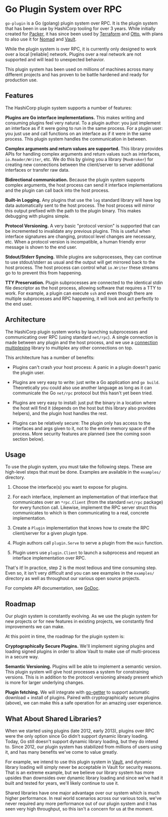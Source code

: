 # Go Plugin System over RPC

`go-plugin` is a Go (golang) plugin system over RPC. It is the plugin system
that has been in use by HashiCorp tooling for over 3 years. While initially
created for [Packer](https://www.packer.io), it has since been used by
[Terraform](https://www.terraform.io) and [Otto](https://www.ottoproject.io),
with plans to also use it for [Nomad](https://www.nomadproject.io) and
[Vault](https://www.vaultproject.io).

While the plugin system is over RPC, it is currently only designed to work
over a local [reliable] network. Plugins over a real network are not supported
and will lead to unexpected behavior.

This plugin system has been used on millions of machines across many different
projects and has proven to be battle hardened and ready for production use.

## Features

The HashiCorp plugin system supports a number of features:

**Plugins are Go interface implementations.** This makes writing and consuming
plugins feel very natural. To a plugin author: you just implement an
interface as if it were going to run in the same process. For a plugin user:
you just use and call functions on an interface as if it were in the same
process. This plugin system handles the communication in between.

**Complex arguments and return values are supported.** This library
provides APIs for handling complex arguments and return values such
as interfaces, `io.Reader/Writer`, etc. We do this by giving you a library
(`MuxBroker`) for creating new connections between the client/server to
server additional interfaces or transfer raw data.

**Bidirectional communication.** Because the plugin system supports
complex arguments, the host process can send it interface implementations
and the plugin can call back into the host process.

**Built-in Logging.** Any plugins that use the `log` standard library
will have log data automatically sent to the host process. The host
process will mirror this output prefixed with the path to the plugin
binary. This makes debugging with plugins simple.

**Protocol Versioning.** A very basic "protocol version" is supported that
can be incremented to invalidate any previous plugins. This is useful when
interface signatures are changing, protocol level changes are necessary,
etc. When a protocol version is incompatible, a human friendly error
message is shown to the end user.

**Stdout/Stderr Syncing.** While plugins are subprocesses, they can continue
to use stdout/stderr as usual and the output will get mirrored back to
the host process. The host process can control what `io.Writer` these
streams go to to prevent this from happening.

**TTY Preservation.** Plugin subprocesses are connected to the identical
stdin file descriptor as the host process, allowing software that requires
a TTY to work. For example, a plugin can execute `ssh` and even though there
are multiple subprocesses and RPC happening, it will look and act perfectly
to the end user.

## Architecture

The HashiCorp plugin system works by launching subprocesses and communicating
over RPC (using standard `net/rpc`). A single connection is made between
any plugin and the host process, and we use a
[connection multiplexing](https://github.com/hashicorp/yamux)
library to multiplex any other connections on top.

This architecture has a number of benefits:

  * Plugins can't crash your host process: A panic in a plugin doesn't
    panic the plugin user.

  * Plugins are very easy to write: just write a Go application and `go build`.
    Theoretically you could also use another language as long as it can
    communicate the Go `net/rpc` protocol but this hasn't yet been tried.

  * Plugins are very easy to install: just put the binary in a location where
    the host will find it (depends on the host but this library also provides
    helpers), and the plugin host handles the rest.

  * Plugins can be relatively secure: The plugin only has access to the
    interfaces and args given to it, not to the entire memory space of the
    process. More security features are planned (see the coming soon section
    below).

## Usage

To use the plugin system, you must take the following steps. These are
high-level steps that must be done. Examples are available in the
`examples/` directory.

  1. Choose the interface(s) you want to expose for plugins.

  2. For each interface, implement an implementation of that interface
     that communicates over an `*rpc.Client` (from the standard `net/rpc`
     package) for every function call. Likewise, implement the RPC server
     struct this communicates to which is then communicating to a real,
     concrete implementation.

  3. Create a `Plugin` implementation that knows how to create the RPC
     client/server for a given plugin type.

  4. Plugin authors call `plugin.Serve` to serve a plugin from the
     `main` function.

  5. Plugin users use `plugin.Client` to launch a subprocess and request
     an interface implementation over RPC.

That's it! In practice, step 2 is the most tedious and time consuming step.
Even so, it isn't very difficult and you can see examples in the `examples/`
directory as well as throughout our various open source projects.

For complete API documentation, see [GoDoc](https://godoc.org/github.com/hashicorp/go-plugin).

## Roadmap

Our plugin system is constantly evolving. As we use the plugin system for
new projects or for new features in existing projects, we constantly find
improvements we can make.

At this point in time, the roadmap for the plugin system is:

**Cryptographically Secure Plugins.** We'll implement signing plugins
and loading signed plugins in order to allow Vault to make use of multi-process
in a secure way.

**Semantic Versioning.** Plugins will be able to implement a semantic version.
This plugin system will give host processes a system for constraining
versions. This is in addition to the protocol versioning already present
which is more for larger underlying changes.

**Plugin fetching.** We will integrate with [go-getter](https://github.com/hashicorp/go-getter)
to support automatic download + install of plugins. Paired with cryptographically
secure plugins (above), we can make this a safe operation for an amazing
user experience.

## What About Shared Libraries?

When we started using plugins (late 2012, early 2013), plugins over RPC
were the only option since Go didn't support dynamic library loading. Today,
Go still doesn't support dynamic library loading, but they do intend to.
Since 2012, our plugin system has stabilized from millions of users using it,
and has many benefits we've come to value greatly.

For example, we intend to use this plugin system in
[Vault](https://www.vaultproject.io), and dynamic library loading will
simply never be acceptable in Vault for security reasons. That is an extreme
example, but we believe our library system has more upsides than downsides
over dynamic library loading and since we've had it built and tested for years,
we'll likely continue to use it.

Shared libraries have one major advantage over our system which is much
higher performance. In real world scenarios across our various tools,
we've never required any more performance out of our plugin system and it
has seen very high throughput, so this isn't a concern for us at the moment.


